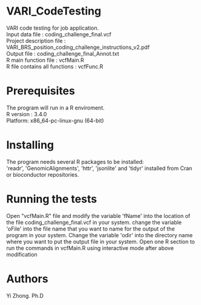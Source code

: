 # VARI_CodeTesting  
VARI  code testing for job application.      	
Input data file : coding_challenge_final.vcf      
Project description file : VARI_BRS_position_coding_challenge_instructions_v2.pdf    
Output file : coding_challenge_final_Annot.txt        
R main function file : vcfMain.R    
R file contains all functions : vcfFunc.R   
# Prerequisites 
The program will run in a R enviroment.   
R version : 3.4.0   
Platform: x86_64-pc-linux-gnu (64-bit)   

# Installing    
The program needs several R packages to be installed:    
'readr', 'GenomicAlignments', 'httr', 'jsonlite' and 'tidyr' installed from 
Cran or bioconductor repositories.

# Running the tests
Open "vcfMain.R" file and modify the variable 'fName' into the location of the file coding_challenge_final.vcf in your system.
change the variable 'oFile' into the file name that you want to name for the output of the program in your system.
Change the variable 'odir' into the directory name where you want to put the output file in your system.
Open one R section to run the commands in vcfMain.R using interactive mode after above modification

# Authors
Yi Zhong. Ph.D
